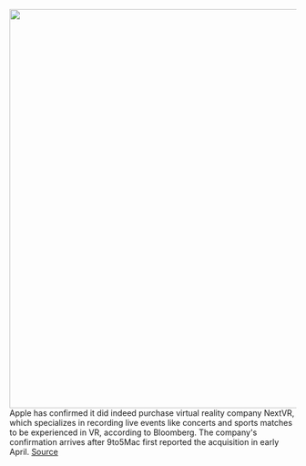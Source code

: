 <img src='https://cdn.vox-cdn.com/thumbor/A56SNmsxq8pg_GwbQxOw5KwmAk4=/0x0:840x485/1200x800/filters:focal(263x195:397x329)/cdn.vox-cdn.com/uploads/chorus_image/image/66798781/nextvr.0.0.jpeg' width='700px' /><br/>
Apple has confirmed it did indeed purchase virtual reality company NextVR, which specializes in recording live events like concerts and sports matches to be experienced in VR, according to Bloomberg. The company's confirmation arrives after 9to5Mac first reported the acquisition in early April.
<a href='https://www.theverge.com/2020/5/14/21211254/apple-confirms-nextvr-acquisition-purchase-vr-virtual-reality-company'> Source <a/>
